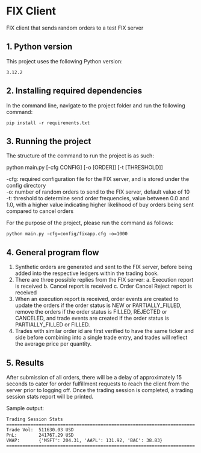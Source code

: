 # FIX Client
FIX client that sends random orders to a test FIX server

## 1. Python version
This project uses the following Python version:
```
3.12.2
```

## 2. Installing required dependencies
In the command line, navigate to the project folder and run the following command:
```
pip install -r requirements.txt
```

## 3. Running the project
The structure of the command to run the project is as such:

python main.py [-cfg CONFIG] [-o [ORDER]] [-t [THRESHOLD]]

-cfg: required configuration file for the FIX server, and is stored under the config directory \
-o: number of random orders to send to the FIX server, default value of 10 \
-t: threshold to determine send order frequencies, value between 0.0 and 1.0, with a higher value indicating higher likelihood of buy orders being sent compared to cancel orders

For the purpose of the project, please run the command as follows:
```
python main.py -cfg=config/fixapp.cfg -o=1000
```

## 4. General program flow
1. Synthetic orders are generated and sent to the FIX server, before being added into the respective ledgers within the trading book.
2. There are three possible replies from the FIX server:
   a. Execution report is received
   b. Cancel report is received
   c. Order Cancel Reject report is received
3. When an execution report is received, order events are created to update the orders if the order status is NEW or PARTIALLY_FILLED, remove the orders if the order status is FILLED, REJECTED or CANCELED, and trade events are created if the order status is PARTIALLY_FILLED or FILLED.
4. Trades with similar order id are first verified to have the same ticker and side before combining into a single trade entry, and trades will reflect the average price per quantity.

## 5. Results
After submission of all orders, there will be a delay of approximately 15 seconds to cater for order fulfillment requests to reach the client from the server prior to logging off. Once the trading session is completed, a trading session stats report will be printed.

Sample output:
```
Trading Session Stats
======================================================================
Trade Vol:	511630.03 USD
PnL:		241767.29 USD
VWAP:		{'MSFT': 204.31, 'AAPL': 131.92, 'BAC': 38.83}
======================================================================
```
